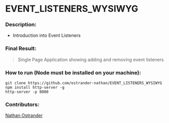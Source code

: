 # EVENT_LISTENERS_WYSIWYG

### Description: 

* Introduction into Event Listeners

### Final Result:
> Single Page Application showing adding and removing event listeners


### How to run (Node must be installed on your machine):
```
git clone https://github.com/ostrander-nathan/EVENT_LISTENERS_WYSIWYG
npm install http-server -g
http-server -p 8080
```


### Contributors:
[Nathan Ostrander](https://github.com/ostrander-nathan)